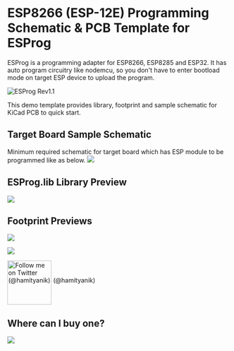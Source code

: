 # ESP8266 (ESP-12E) Programming Schematic & PCB Template for ESProg
ESProg is a programming adapter for ESP8266, ESP8285 and ESP32. It has auto program circuitry like nodemcu, so you don't have to enter bootload mode on target ESP device to upload the program.

![ESProg Rev1.1](https://raw.githubusercontent.com/hamityanik/ESProg-ESP8266-Template-Horizontal/master/images/ESProg_Rev1.1_and_Demo.jpg)

This demo template provides library, footprint and sample schematic for KiCad PCB to quick start.
## Target Board Sample Schematic
Minimum required schematic for target board which has ESP module to be programmed like as below.
![](https://raw.githubusercontent.com/hamityanik/ESProg-ESP8266-Template-Horizontal/master/images/Sample_Schematic.png)

## ESProg.lib Library Preview
![](https://raw.githubusercontent.com/hamityanik/ESProg-ESP8266-Template-Horizontal/master/images/Symbol_Library.png)

## Footprint Previews
![](https://raw.githubusercontent.com/hamityanik/ESProg-ESP8266-Template-Horizontal/master/images/ESProg_Mating_Footprint_Horizontal.png)

![](https://raw.githubusercontent.com/hamityanik/ESProg-ESP8266-Template-Horizontal/master/images/ESProg_Mating_Footprint_Vertical.png)

[<img src="https://g.twimg.com/about/feature-corporate/image/followbutton.png" width="100" title="Follow me on Twitter (@hamityanik)" align="middle">](https://twitter.com/hamityanik) (@hamityanik)

## Where can I buy one?
<a href="https://www.tindie.com/stores/iohippo/?ref=offsite_badges&utm_source=sellers_iohippo&utm_medium=badges&utm_campaign=badge_small"><img src="https://d2ss6ovg47m0r5.cloudfront.net/badges/tindie-smalls.png"></a>
